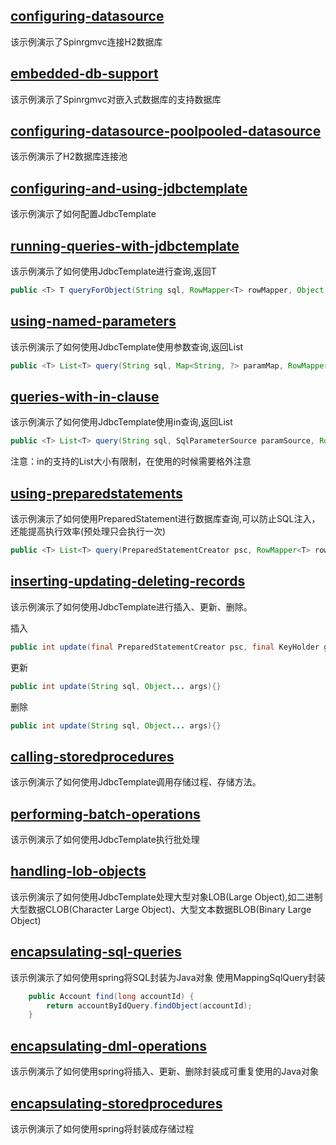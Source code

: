 ## [configuring-datasource](configuring-datasource)
该示例演示了Spinrgmvc连接H2数据库
## [embedded-db-support](embedded-db-support)
该示例演示了Spinrgmvc对嵌入式数据库的支持数据库
## [configuring-datasource-pool](configuring-datasource-pool)[pooled-datasource](pooled-datasource)
该示例演示了H2数据库连接池
## [configuring-and-using-jdbctemplate](configuring-and-using-jdbctemplate)
该示例演示了如何配置JdbcTemplate
## [running-queries-with-jdbctemplate](running-queries-with-jdbctemplate)
该示例演示了如何使用JdbcTemplate进行查询,返回T
```java
public <T> T queryForObject(String sql, RowMapper<T> rowMapper, Object... args){}
```
## [using-named-parameters](using-named-parameters)
该示例演示了如何使用JdbcTemplate使用参数查询,返回List<T>
```java
public <T> List<T> query(String sql, Map<String, ?> paramMap, RowMapper<T> rowMapper) throws DataAccessException {}
```
## [queries-with-in-clause](queries-with-in-clause)
该示例演示了如何使用JdbcTemplate使用in查询,返回List<T>
```java
public <T> List<T> query(String sql, SqlParameterSource paramSource, RowMapper<T> rowMapper) throws DataAccessException {}
```
注意：in的支持的List大小有限制，在使用的时候需要格外注意
## [using-preparedstatements](using-preparedstatements)
该示例演示了如何使用PreparedStatement进行数据库查询,可以防止SQL注入，还能提高执行效率(预处理只会执行一次)
```java
public <T> List<T> query(PreparedStatementCreator psc, RowMapper<T> rowMapper) throws DataAccessException {}
```
## [inserting-updating-deleting-records](inserting-updating-deleting-records)
该示例演示了如何使用JdbcTemplate进行插入、更新、删除。

插入
```java
public int update(final PreparedStatementCreator psc, final KeyHolder generatedKeyHolder)
```
更新
```java
public int update(String sql, Object... args){}
```
删除
```java
public int update(String sql, Object... args){}
```
## [calling-storedprocedures](calling-storedprocedures)
该示例演示了如何使用JdbcTemplate调用存储过程、存储方法。
## [performing-batch-operations](performing-batch-operations)
该示例演示了如何使用JdbcTemplate执行批处理
## [handling-lob-objects](handling-lob-objects)
该示例演示了如何使用JdbcTemplate处理大型对象LOB(Large Object),如二进制大型数据CLOB(Character Large Object)、大型文本数据BLOB(Binary Large Object)
## [encapsulating-sql-queries](encapsulating-sql-queries)
该示例演示了如何使用spring将SQL封装为Java对象
使用MappingSqlQuery封装
```java
	public Account find(long accountId) {
		return accountByIdQuery.findObject(accountId);
	}
```
## [encapsulating-dml-operations](encapsulating-dml-operations)
该示例演示了如何使用spring将插入、更新、删除封装成可重复使用的Java对象
## [encapsulating-storedprocedures](encapsulating-storedprocedures)
该示例演示了如何使用spring将封装成存储过程
